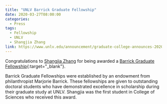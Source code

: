 ```yaml
---
title: "UNLV Barrick Graduate Fellowship"
date: 2020-03-27T08:00:00
categories:
  - Press
tags:
  - Fellowship
  - UNLV
  - Shangjia Zhang
link: https://www.unlv.edu/announcement/graduate-college-announces-2020-21-fellowship-recipients
---
```


Congratulations to [Shangjia Zhang](/team/zhang-shangjia/) for being awarded a [Barrick Graduate Fellowship](https://www.unlv.edu/announcement/graduate-college-announces-2020-21-fellowship-recipients){:target="_blank"}.

Barrick Graduate Fellowships were established by an endowment from philanthropist Marjorie Barrick. These fellowships are given to outstanding doctoral students who have demonstrated excellence in scholarship during their graduate study at UNLV. Shangjia was the first student in College of Sciences who received this award.




